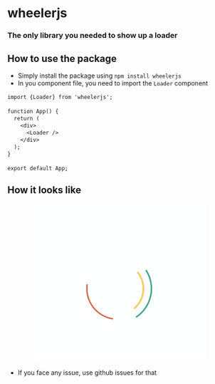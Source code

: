 # wheelerjs

### The only library you needed to show up a loader

## How to use the package

* Simply install the package using `npm install wheelerjs`
* In you component file, you need to import the `Loader` component

```
import {Loader} from 'wheelerjs';

function App() {
  return (
    <div>
      <Loader />
    </div>
  );
}

export default App;
```
## How it looks like

<p align="center">
  <img src="https://github.com/suyashpatil78/wheelerjs/blob/main/assets/demo.gif" />
</p>

* If you face any issue, use github issues for that
